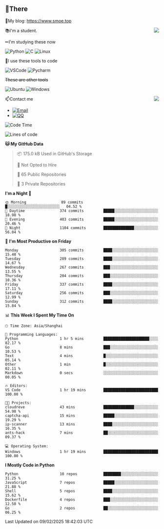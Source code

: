 
## 👏There

📰My blog: https://www.smoe.top

<img align="right" src="https://github-readme-stats.vercel.app/api/top-langs/?username=AkashiCoin"/>


📚I'm a student.

✏I'm studying these now

![Python](https://img.shields.io/badge/-Python-blue?style=flat-square&logo=Python&logoColor=fff)
![C](https://img.shields.io/badge/-C-585858?style=flat-square&logo=C&logoColor=fff)
![Linux](https://img.shields.io/badge/-Linux-black?style=flat-square&logo=Linux&logoColor=fff)

🔨I use these tools to code

![VSCode](https://img.shields.io/badge/-VSCode-blue?style=flat-square&logo=visualstudiocode&logoColor=fff)
![Pycharm](https://img.shields.io/badge/-Pycharm-green?style=flat-square&logo=pycharm&logoColor=fff)

 ~~These are other tools~~

![Ubuntu](https://img.shields.io/badge/-Ubuntu-orange?style=flat-square&logo=Ubuntu&logoColor=fff)
![Windows](https://img.shields.io/badge/-Windows-blue?style=flat-square&logo=Windows&logoColor=fff)

<img align="right" src="https://github-readme-stats.vercel.app/api?username=AkashiCoin" />


📫Contact me

* [![Email](https://img.shields.io/badge/Email-l1040186796@gmail.com-1?style=social&logoColor=fff)](mailto:l1040186796@gmail.com)
* [![QQ](https://img.shields.io/badge/QQ-1040186796-1?style=social&logoColor=fff)](tencent://AddContact/?fromId=45&fromSubId=1&subcmd=all&uin=1040186796&website=www.oicqzone.com)

<!--START_SECTION:waka-->
![Code Time](http://img.shields.io/badge/Code%20Time-1%2C378%20hrs%206%20mins-blue)

![Lines of code](https://img.shields.io/badge/From%20Hello%20World%20I%27ve%20Written-368.7%20thousand%20lines%20of%20code-blue)

**🐱 My GitHub Data** 

> 📦 175.0 kB Used in GitHub's Storage 
 > 
> 🚫 Not Opted to Hire
 > 
> 📜 65 Public Repositories 
 > 
> 🔑 3 Private Repositories 
 > 
**I'm a Night 🦉** 

```text
🌞 Morning                89 commits          █░░░░░░░░░░░░░░░░░░░░░░░░   04.52 % 
🌆 Daytime                374 commits         █████░░░░░░░░░░░░░░░░░░░░   18.98 % 
🌃 Evening                403 commits         █████░░░░░░░░░░░░░░░░░░░░   20.46 % 
🌙 Night                  1104 commits        ██████████████░░░░░░░░░░░   56.04 % 
```
📅 **I'm Most Productive on Friday** 

```text
Monday                   305 commits         ████░░░░░░░░░░░░░░░░░░░░░   15.48 % 
Tuesday                  289 commits         ████░░░░░░░░░░░░░░░░░░░░░   14.67 % 
Wednesday                267 commits         ███░░░░░░░░░░░░░░░░░░░░░░   13.55 % 
Thursday                 204 commits         ███░░░░░░░░░░░░░░░░░░░░░░   10.36 % 
Friday                   337 commits         ████░░░░░░░░░░░░░░░░░░░░░   17.11 % 
Saturday                 256 commits         ███░░░░░░░░░░░░░░░░░░░░░░   12.99 % 
Sunday                   312 commits         ████░░░░░░░░░░░░░░░░░░░░░   15.84 % 
```


📊 **This Week I Spent My Time On** 

```text
🕑︎ Time Zone: Asia/Shanghai

💬 Programming Languages: 
Python                   1 hr 5 mins         █████████████████████░░░░   82.17 % 
Go                       8 mins              ███░░░░░░░░░░░░░░░░░░░░░░   10.53 % 
Text                     4 mins              █░░░░░░░░░░░░░░░░░░░░░░░░   05.14 % 
Other                    1 min               █░░░░░░░░░░░░░░░░░░░░░░░░   02.11 % 
Markdown                 0 secs              ░░░░░░░░░░░░░░░░░░░░░░░░░   00.05 % 

🔥 Editors: 
VS Code                  1 hr 19 mins        █████████████████████████   100.00 % 

🐱‍💻 Projects: 
cloudreve                43 mins             ██████████████░░░░░░░░░░░   54.98 % 
captcha-api              15 mins             █████░░░░░░░░░░░░░░░░░░░░   19.29 % 
ip-scanner               13 mins             ████░░░░░░░░░░░░░░░░░░░░░   16.35 % 
ants-hack                7 mins              ██░░░░░░░░░░░░░░░░░░░░░░░   09.37 % 

💻 Operating System: 
Windows                  1 hr 19 mins        █████████████████████████   100.00 % 
```

**I Mostly Code in Python** 

```text
Python                   10 repos            ████████░░░░░░░░░░░░░░░░░   31.25 % 
JavaScript               7 repos             █████░░░░░░░░░░░░░░░░░░░░   21.88 % 
Shell                    5 repos             ████░░░░░░░░░░░░░░░░░░░░░   15.62 % 
Dockerfile               4 repos             ███░░░░░░░░░░░░░░░░░░░░░░   12.50 % 
Go                       2 repos             ██░░░░░░░░░░░░░░░░░░░░░░░   06.25 % 
```




 Last Updated on 09/02/2025 18:42:03 UTC
<!--END_SECTION:waka-->
